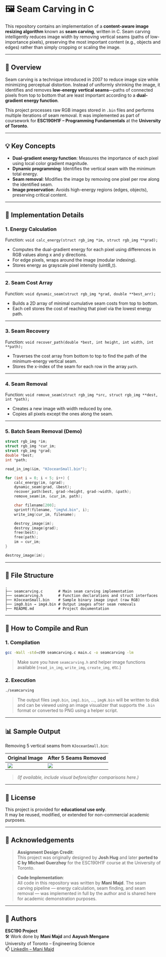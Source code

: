 # 🖼️ Seam Carving in C

This repository contains an implementation of a **content-aware image resizing algorithm** known as **seam carving**, written in C. Seam carving intelligently reduces image width by removing vertical seams (paths of low-importance pixels), preserving the most important content (e.g., objects and edges) rather than simply cropping or scaling the image.

---

## 📌 Overview

Seam carving is a technique introduced in 2007 to reduce image size while minimizing perceptual distortion. Instead of uniformly shrinking the image, it identifies and removes **low-energy vertical seams**—paths of connected pixels from top to bottom that are least important according to a **dual-gradient energy function**.

This project processes raw RGB images stored in `.bin` files and performs multiple iterations of seam removal. It was implemented as part of coursework for **ESC190H1F – Programming Fundamentals** at the **University of Toronto**.

---

## 💡 Key Concepts

- **Dual-gradient energy function**: Measures the importance of each pixel using local color gradient magnitude.
- **Dynamic programming**: Identifies the vertical seam with the minimum total energy.
- **Seam removal**: Modifies the image by removing one pixel per row along the identified seam.
- **Image preservation**: Avoids high-energy regions (edges, objects), preserving critical content.

---

## 🧠 Implementation Details

### 1. Energy Calculation

Function: `void calc_energy(struct rgb_img *im, struct rgb_img **grad);`

- Computes the dual-gradient energy for each pixel using differences in RGB values along x and y directions.
- For edge pixels, wraps around the image (modular indexing).
- Stores energy as grayscale pixel intensity (uint8_t).

---

### 2. Seam Cost Array

Function: `void dynamic_seam(struct rgb_img *grad, double **best_arr);`

- Builds a 2D array of minimal cumulative seam costs from top to bottom.
- Each cell stores the cost of reaching that pixel via the lowest energy path.

---

### 3. Seam Recovery

Function: `void recover_path(double *best, int height, int width, int **path);`

- Traverses the cost array from bottom to top to find the path of the minimum-energy vertical seam.
- Stores the x-index of the seam for each row in the array `path`.

---

### 4. Seam Removal

Function: `void remove_seam(struct rgb_img *src, struct rgb_img **dest, int *path);`

- Creates a new image with width reduced by one.
- Copies all pixels except the ones along the seam.

---

### 5. Batch Seam Removal (Demo)

```c
struct rgb_img *im;
struct rgb_img *cur_im;
struct rgb_img *grad;
double *best;
int *path;

read_in_img(&im, "HJoceanSmall.bin");

for (int i = 0; i < 5; i++) {
    calc_energy(im, &grad);
    dynamic_seam(grad, &best);
    recover_path(best, grad->height, grad->width, &path);
    remove_seam(im, &cur_im, path);

    char filename[200];
    sprintf(filename, "img%d.bin", i);
    write_img(cur_im, filename);

    destroy_image(im);
    destroy_image(grad);
    free(best);
    free(path);
    im = cur_im;
}

destroy_image(im);
```

---

## 📁 File Structure

```
.
├── seamcarving.c       # Main seam carving implementation
├── seamcarving.h       # Function declarations and struct interfaces
├── HJoceanSmall.bin    # Sample binary image input (raw RGB)
├── img0.bin → img4.bin # Output images after seam removals
├── README.md           # Project documentation
```

---

## 🔧 How to Compile and Run

### 1. Compilation

```bash
gcc -Wall -std=c99 seamcarving.c main.c -o seamcarving -lm
```

> Make sure you have `seamcarving.h` and helper image functions available (`read_in_img`, `write_img`, `create_img`, etc.)

### 2. Execution

```bash
./seamcarving
```

> The output files `img0.bin`, `img1.bin`, ..., `imgN.bin` will be written to disk and can be viewed using an image visualizer that supports the `.bin` format or converted to PNG using a helper script.

---

## 📊 Sample Output

Removing 5 vertical seams from `HJoceanSmall.bin`:

| Original Image | After 5 Seams Removed |
|----------------|------------------------|
| ![](images/original.png) | ![](images/resized.png) |

> *(If available, include visual before/after comparisons here.)*

---

## 📜 License

This project is provided for **educational use only**.  
It may be reused, modified, or extended for non-commercial academic purposes.

---

## 🙏 Acknowledgements

> **Assignment Design Credit**:  
> This project was originally designed by **Josh Hug** and later **ported to C by Michael Guerzhoy** for the ESC190H1F course at the University of Toronto.

> **Code Implementation**:  
> All code in this repository was written by **Mani Majd**. The seam carving pipeline — energy calculation, seam finding, and seam removal — was implemented in full by the author and is shared here for academic demonstration purposes.

---

## 👤 Authors

**ESC190 Project**  
🛠️ Work done by **Mani Majd** and **Aayush Mengane**  
University of Toronto – Engineering Science  
📫 [LinkedIn – Mani Majd](https://www.linkedin.com/in/mani-majd)
